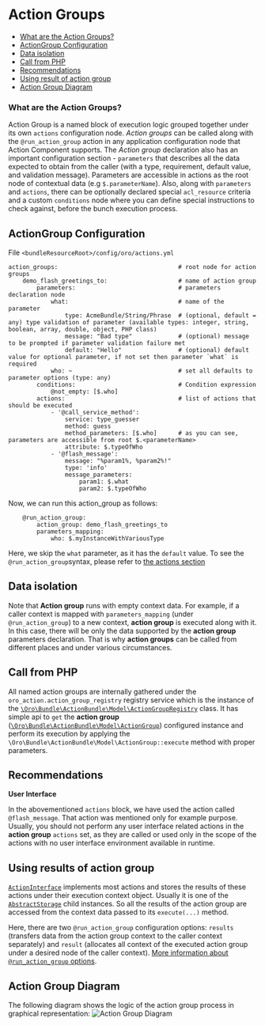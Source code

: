 # Action Groups

 * [What are the Action Groups?](#what-are-the-action-groups)
 * [ActionGroup Configuration](#actiongroup-configuration)
 * [Data isolation](#data-isolation)
 * [Call from PHP](#call-from-php)
 * [Recommendations](#recommendations)
 * [Using result of action group](#using-result-of-action-group)
 * [Action Group Diagram](#action-group-diagram)


### What are the Action Groups?

Action Group is a named block of execution logic grouped together under its own `actions` configuration node.
*Action groups* can be called along with the `@run_action_group` action in any application configuration node that Action Component supports.
The *Action group* declaration also has an important configuration section - `parameters` that describes all the data expected to obtain from the caller (with a type, requirement, default value, and validation message).
Parameters are accessible in actions as the root node of contextual data (e.g `$.parameterName`).
Also, along with `parameters` and `actions`, there can be optionally declared special `acl_resource` criteria and a custom `conditions` node where you can define special instructions to check against, before the bunch execution process.

## ActionGroup Configuration

File `<bundleResourceRoot>/config/oro/actions.yml`

```
action_groups:                                  # root node for action groups
    demo_flash_greetings_to:                    # name of action group
        parameters:                             # parameters declaration node
            what:                               # name of the parameter
                type: AcmeBundle/String/Phrase  # (optional, default = any) type validation of parameter (available types: integer, string, boolean, array, double, object, PHP class)
                message: "Bad type"             # (optional) message to be prompted if parameter validation failure met
                default: "Hello"                # (optional) default value for optional parameter, if not set then parameter `what` is required
            who: ~                              # set all defaults to parameter options (type: any)
        conditions:                             # Condition expression
            @not_empty: [$.who]
        actions:                                # list of actions that should be executed
            - '@call_service_method':
                service: type_guesser
                method: guess
                method_parameters: [$.who]      # as you can see, parameters are accessible from root $.<parameterName>
                attribute: $.typeOfWho
            - '@flash_message':
                message: "%param1%, %param2%!"
                type: 'info'
                message_parameters:
                    param1: $.what
                    param2: $.typeOfWho
```

Now, we can run this action_group as follows:

```
    @run_action_group:
        action_group: demo_flash_greetings_to
        parameters_mapping:
            who: $.myInstanceWithVariousType
```
Here, we skip the `what` parameter, as it has the `default` value. 
To see the `@run_action_group`syntax, please refer to [the actions section](./actions.md#run-action-group-run_action_group)


## Data isolation

Note that **Action group** runs with empty context data. For example, if a caller context is mapped with `parameters_mapping` (under `@run_action_group`) to a new context, **action group** is executed along with it. In this case, there will be only the data supported by the **action group** parameters declaration.
That is why **action groups** can be called from different places and under various circumstances.

## Call from PHP

All named action groups are internally gathered under the `oro_action.action_group_registry` registry service which is the instance of the [`\Oro\Bundle\ActionBundle\Model\ActionGroupRegistry`](../../Model/ActionGroupRegistry.php) class. 
It has simple api to `get` the **action group** ([`\Oro\Bundle\ActionBundle\Model\ActionGroup`](../../Model/ActionGroup.php)) configured instance and perform its execution by applying the `\Oro\Bundle\ActionBundle\Model\ActionGroup::execute` method with proper parameters.

## Recommendations

**User Interface** 

In the abovementioned `actions` block, we have used the action called `@flash_message`. That action was mentioned only for example purpose.
Usually, you should not perform any user interface related actions in the **action group** `actions` set, as they are called or used only in the scope of the actions with no user interface environment available in runtime. 

## Using results of action group

[`ActionInterface`](/src/Oro/Component/Action/Action/ActionInterface.php) implements most actions and stores the results of these actions under their execution context object. Usually it is one of the [`AbstractStorage`](/src/Oro/Component/Action/Model/AbstractStorage.php) child instances. So all the results of the action group are accessed from the context data passed to its `execute(...)` method.

Here, there are two `@run_action_group` configuration options: `results` (transfers data from the action group context to the caller context separately) and `result` (allocates all context of the executed action group under a desired node of the caller context).
[More information about `@run_action_group` options](./actions.md#run-action-group-run_action_group).

## Action Group Diagram

The following diagram shows the logic of the action group process in graphical representation: ![Action Group Diagram](images/action_group.png)
